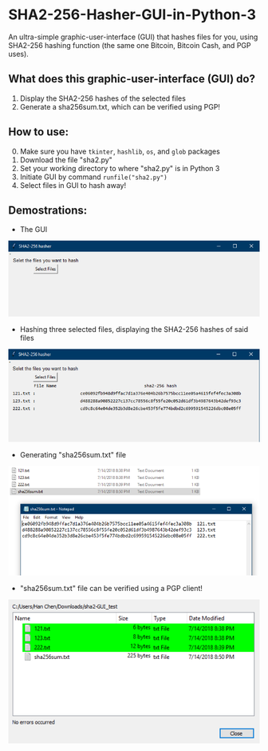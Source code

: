 # SHA2-256-Hasher-GUI-in-Python-3

An ultra-simple graphic-user-interface (GUI) that hashes files for you, using SHA2-256 hashing function (the same one Bitcoin, Bitcoin Cash, and PGP uses).

## What does this graphic-user-interface (GUI) do?
1. Display the SHA2-256 hashes of the selected files
2. Generate a sha256sum.txt, which can be verified using PGP!

## How to use:
0. Make sure you have ```tkinter```, ```hashlib```, ```os```, and ```glob``` packages
1. Download the file "sha2.py"
2. Set your working directory to where "sha2.py" is in Python 3
3. Initiate GUI by command ```runfile("sha2.py")```
4. Select files in GUI to hash away!

## Demostrations:
* The GUI

![GUI interface](./demo-pictures/Capture1.PNG)

* Hashing three selected files, displaying the SHA2-256 hashes of said files

![GUI interface](./demo-pictures/Capture3.PNG)

* Generating "sha256sum.txt" file

![GUI interface](./demo-pictures/Capture4.PNG)

* "sha256sum.txt" file can be verified using a PGP client!

![GUI interface](./demo-pictures/Capture5.PNG)
